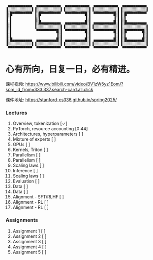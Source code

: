 ```
 ▄▄▄▄▄▄▄▄▄▄▄  ▄▄▄▄▄▄▄▄▄▄▄  ▄▄▄▄▄▄▄▄▄▄▄  ▄▄▄▄▄▄▄▄▄▄▄  ▄▄▄▄▄▄▄▄▄▄▄ 
▐░░░░░░░░░░░▌▐░░░░░░░░░░░▌▐░░░░░░░░░░░▌▐░░░░░░░░░░░▌▐░░░░░░░░░░░▌
▐░█▀▀▀▀▀▀▀▀▀ ▐░█▀▀▀▀▀▀▀▀▀  ▀▀▀▀▀▀▀▀▀█░▌ ▀▀▀▀▀▀▀▀▀█░▌▐░█▀▀▀▀▀▀▀▀▀ 
▐░▌          ▐░▌                    ▐░▌          ▐░▌▐░▌          
▐░▌          ▐░█▄▄▄▄▄▄▄▄▄  ▄▄▄▄▄▄▄▄▄█░▌ ▄▄▄▄▄▄▄▄▄█░▌▐░█▄▄▄▄▄▄▄▄▄ 
▐░▌          ▐░░░░░░░░░░░▌▐░░░░░░░░░░░▌▐░░░░░░░░░░░▌▐░░░░░░░░░░░▌
▐░▌           ▀▀▀▀▀▀▀▀▀█░▌ ▀▀▀▀▀▀▀▀▀█░▌ ▀▀▀▀▀▀▀▀▀█░▌▐░█▀▀▀▀▀▀▀█░▌
▐░▌                    ▐░▌          ▐░▌          ▐░▌▐░▌       ▐░▌
▐░█▄▄▄▄▄▄▄▄▄  ▄▄▄▄▄▄▄▄▄█░▌ ▄▄▄▄▄▄▄▄▄█░▌ ▄▄▄▄▄▄▄▄▄█░▌▐░█▄▄▄▄▄▄▄█░▌
▐░░░░░░░░░░░▌▐░░░░░░░░░░░▌▐░░░░░░░░░░░▌▐░░░░░░░░░░░▌▐░░░░░░░░░░░▌
 ▀▀▀▀▀▀▀▀▀▀▀  ▀▀▀▀▀▀▀▀▀▀▀  ▀▀▀▀▀▀▀▀▀▀▀  ▀▀▀▀▀▀▀▀▀▀▀  ▀▀▀▀▀▀▀▀▀▀▀ 
```

# 心有所向，日复一日，必有精进。

课程视频: https://www.bilibili.com/video/BV1zW5yz1Eom/?spm_id_from=333.337.search-card.all.click

课件地址: https://stanford-cs336.github.io/spring2025/



### Lectures

1. Overview, tokenization [✓]
2. PyTorch, resource accounting [0:44]
3. Architectures, hyperparameters [ ]
4. Mixture of experts [ ]
5. GPUs [ ]
6. Kernels, Triton [ ]
7. Parallelism [ ]
8. Parallelism [ ]
9. Scaling laws [ ]
10. Inference [ ]
11. Scaling laws [ ]
12. Evaluation [ ]
13. Data [ ]
14. Data [ ]
15. Alignment - SFT/RLHF [ ]
16. Alignment - RL [ ]
17. Alignment - RL [ ]



### Assignments

1. Assignment 1 [ ]
2. Assignment 2 [ ]
3. Assignment 3 [ ]
4. Assignment 4 [ ]
5. Assignment 5 [ ]


